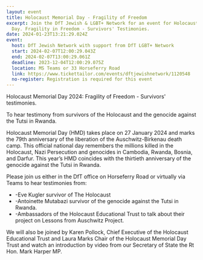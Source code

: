 ```yaml
---
layout: event
title: Holocaust Memorial Day - Fragility of Freedom
excerpt: Join the DfT Jewish & LGBT+ Network for an event for Holocaust Memoria
  Day. Fragility in Freedom - Survivors' Testimonies.
date: 2024-01-23T13:21:29.024Z
event:
  host: DfT Jewish Network with support from DfT LGBT+ Network
  start: 2024-02-07T12:00:29.043Z
  end: 2024-02-07T13:00:29.061Z
  deadline: 2023-12-04T12:00:29.075Z
  location: MS Teams or 33 Horseferry Road
  link: https://www.tickettailor.com/events/dftjewishnetwork/1120548
  no-register: Registration is required for this event
---
```

Holocaust Memorial Day 2024: Fragility of Freedom - Survivors' testimonies.

To hear testimony from survivors of the Holocaust and the genocide against the Tutsi in Rwanda.

Holocaust Memorial Day (HMD) takes place on 27 January 2024 and marks the 79th anniversary of the liberation of the Auschwitz-Birkenau death camp. This official national day remembers the millions killed in the Holocaust, Nazi Persecution and genocides in Cambodia, Rwanda, Bosnia, and Darfur. This year’s HMD coincides with the thirtieth anniversary of the genocide against the Tutsi in Rwanda.

Please join us either in the DfT office on Horseferry Road or virtually via Teams to hear testimonies from:

* \-Eve Kugler survivor of The Holocaust
* \-Antoinette Mutabazi survivor of the genocide against the Tutsi in Rwanda.
* \-Ambassadors of the Holocaust Educational Trust to talk about their project on Lessons from Auschwitz Project.

We will also be joined by Karen Pollock, Chief Executive of the Holocaust Educational Trust and Laura Marks Chair of the Holocaust Memorial Day Trust and watch an introduction by video from our Secretary of State the Rt Hon. Mark Harper MP.